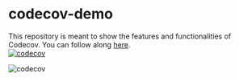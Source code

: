 # codecov-demo
This repository is meant to show the features and functionalities of Codecov. You can follow along [here](https://docs.codecov.com/docs/codecov-tutorial).  
[![codecov](https://codecov.io/gh/msalayko/codecov-demo/graph/badge.svg?token=7AL1PBKTDJ)](https://codecov.io/gh/msalayko/codecov-demo)  

![codecov](https://codecov.io/gh/msalayko/codecov-demo/graphs/tree.svg?token=7AL1PBKTDJ)  
